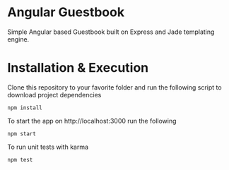# Angular Guestbook
Simple Angular based Guestbook built on Express and Jade templating engine.


# Installation & Execution

Clone this repository to your favorite folder and run the following script to download project dependencies

```
npm install
```

To start the app on http://localhost:3000 run the following
```
npm start
```

To run unit tests with karma
```
npm test
```
